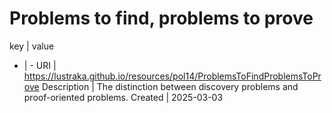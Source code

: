 # Problems to find, problems to prove

key | value
- | -
URI | https://lustraka.github.io/resources/pol14/ProblemsToFindProblemsToProve
Description | The distinction between discovery problems and proof-oriented problems.
Created | 2025-03-03


